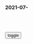 ### 2021-07-　

```note
```

<table id="tbc" style="white-space: pre-wrap">
</table>
<button onclick="toggleb()">toggle</button>
<pre id="prr" style="display: none">
<!-- 🍅<br>　<hr>🍑 -->

五岳散r：所有王朝bk时的共同特点
https://m.aisixiang.com/data/28500.html

　　如果深入研究太平天国的话，就会知道其荒唐已经到了极点。所谓的“天朝田亩制度”从来就没有真正实现过，所到之处焚书坑儒不算，还把治下的人民分成男女两营，如果发现有苟合之事，立刻会招致灭顶之灾。与此同时，那些王爷之类的高官则纷纷大建王府，建设自己的小后宫。

有b在”这句话就是支撑所有tz者最厉害的春药，让他误以为自己的位子是很稳固的。

　　一次又一次的成功，让他们认为这些东西根本没什么了不起，只要是采取强硬的措施，没有人能扛得住专业的大j。当初皇帝拨内帑200万两、赠“遏必隆”宝刀于赛尚阿之时，估计也是这么想的。

　　这就是所有王朝bk时的特点，在那之前已经有过多少次不成功的事例，而种种东西都在老bx的心里埋藏着。

　　陈胜吴广qy不过是因为戍边失期，而李自成是因为裁撤役卒而下岗。微风起于萍末之时，仿佛说着“有b在、有b在，那是谁的b？

艾公谈马基雅维利大师
https://www.bilibili.com/video/av839132291/

马基雅维利认为，要使意大利获得统一和强大不受外d的蔑视必须致力于战战争，必须真正掌握军事实力，必须要有一支属于自己的gmj。

　他十分重视j队的训练，教育，强调gmj必须要ag和训练有素，在训练中要突出队列和组织纪律观念的培养。

洗脑高手墨索里尼：靠的是反智主义宣传
https://new.qq.com/omn/20210104/20210104A0H7RX00.html

这位39岁的总编此前接到了国王副官的电话，告诉他国王已经任命他为意大利首相，他此去罗马是要接管zf了。

这位报纸总编就是墨索里尼。

1915年5月，在ag主义狂潮的裹挟下，意大利zf终于宣布参战了，墨索里尼纵情欢呼“这一光荣的、具有决定意义的胜利。

他公开表示，参战是意大利成为一个大g所必须接受的洗礼。

法西斯原本是指捆在一起的一束棒子，中间插一把斧头，是古罗马执法g吏的q力标志。

法西斯d宣扬mz主义和ag主义，宣扬为实现sh平等而奋斗，这些理念都得到了底层劳动者和退伍士b的认可，纷纷入d。

墨索里尼是干媒体的，关于宣传他有深入的研究。墨索里尼发现：qz是很容易上当受骗、并愿意受人支配的，这帮“家伙们”（墨索里尼喜欢这样称呼qz）对不平等和纪律并不反感，qz认为自己无法作主，于是就乐意受命于人，不必讨论和辩论。

墨索里尼总结宣传工作的经验是：“不必使qz知情，只需使他们相信，使他们就范。”

因此，墨索里尼的法西斯d的口号就是“信仰、服从、战斗

法西斯主义是什么呢？墨索里尼私下里说，“法西斯主义就是q力主义。

但在对群众宣传时则根据qz需要的口味去说，基本都是强调公平之类的，而贯穿始终的主旋律则是意大利人无比伟大的mz沙文主义。

服从谁呢？服从救世主——法西斯d的伟大l袖墨索里尼。

如何战斗呢？l袖指向哪里就冲向哪里。“信仰、服从、战斗”，其实就是要qz盲信盲从，听其指挥。

墨索里尼写文章非常快，二十分钟的时间就能写完一篇社论，而且从来不用修改。

他的文章没有真实可言、没有理性可言、没有事件的过程、没有缜密的逻辑推理，只有不容置疑的结论和煽情。

墨索里尼还特别善于用标题煽情

例如，意大利zf与法国zf进行一战后瓜分利益的谈判，墨索里尼对本gzf认可的条款不满，他的煽情的社论的题目就是“不幸”，一下子抓住了ag者的心，ag者们为了避免“不幸”，纷纷上j游x抗yzf。

再比如，他攻击某个对手，断章取义掐头去尾地引出了这个对手的言论，然后把文章的题目写成“蜗牛先生×××的惊人言语”。

mz一看题目就先有惊人的反应了，群情激奋。

蜗牛先生有口难辩，越辩越辩不清楚，大多数qz根本不会去看蜗牛先生的原文，即使去看，已经形成的心理定势也改不过来了。

墨索里尼知道年轻人对血性崇拜，故意宣扬“在近代史上，没有一个d一种运动能比得上法西斯，没有一种理想能及得上法西斯，因为它是年轻人的血所供奉的。

墨索里尼为了让qz盲信盲从，极力贬斥mz，鼓吹g命救g论。

他说：“欧洲再要向m治的方向走，会愈走愈糟，只有g命可以救g。

少数贤明的人才能治g”——少数贤明的人当然就是指他自己。

墨索里尼形容自由是一具腐烂的尸体，文明与个人的自由两不相容，“个人只有在服从gj利益的前提下才能存在，随着文明不断发展，越来越复杂，个人自由也必须日益受到限制。

墨索里尼说，“只有知识份子才要自由，普通老bx并不要求自由，他们觉得自由太多会影响sh的安定团结。

1945年4月28日，墨索里尼被他认为可以靠宣传愚弄的“家伙们”rm——推翻并抓获，当即处死，他和他的情妇以及几个心腹的尸体被倒挂在米兰的中心广场上，任由“家伙们”唾骂。

第39集墨索里尼的mz复x梦
https://www.bilibili.com/video/av23140063

为了夺取zq墨索里尼把邪恶的法西斯d，达八成代表全mz利益的zd，争取各方面的支持。他花言巧语，不断许诺。他想工人许诺将给他们工厂。向农m许诺，将平均分配土地。像j队许诺将增加j费，扩充陆海空三j。向资本家许诺，将对外扩张，夺取广大殖m地，武力开拓海外市场。

随后墨索里尼开始在zf和j队内大量安插自己的亲信，由于墨索里尼性格浮夸，好大喜功和不学无术，他的亲信也大多是些靠溜须拍马的幸进之辈，对gm经济发展和现代j队建设可说是一窍不通。

但这些精于q术的无能之辈深知墨索里尼重视形式和喜好阅b。于是他们很快排挤掉了意大利zf和j队中，为数不多的经济和j事专家。所以糟糕的意大利经济，在墨索里尼上台以后并没有得到多少改观以之臣他的j事野心。

而本来就战力低下的意大利j队，更是在频繁的阅b式和大量的相应队列训练中浪费了大量的时间和资源，战斗力进一步下滑。墨索里尼本人也多少认识到了这一问题，但d裁zz必须任人唯亲的局限性，让他无法任用专业人才来解决这些问题。

bili_1861689　
　墨大d的大g梦

杰西的第十三个门t
　在墨索里尼l导下，意大利人实现了w大mz复x

英g是墨索里尼执行“罗马帝g复x计划”的最大的障碍
http://tv.cctv.com/2020/05/14/VIDEq4qnmaht5T4CjSs812XO200514.shtml

那一年，墨索里尼在意大l打h除e
https://user.guancha.cn/main/content?id=167160

强化学思践悟 自觉坚持和运用马克思主义立场观点方法
http://www.audit.gov.cn/n6/n1558/c144756/content.html

有人认为《gcd宣言》发表已经170多年了，世界形势发生了翻天覆地的巨大变化，时过境迁了等等。这些持论者对马克思主义的认识和理解是“似是而非”的、“断章取义”的，违背了马克思主义唯物辩证法的认识论和实践论，也违背了唯物史观指出的社会历史发展规律和分析方法，是根本错误的。

马恩全集第八卷
http://cpc.people.com.cn/GB/10865885.html

　　把整个问题都归之于篡位者路易·波拿巴和他的d羽的阴谋，因而也就有意无意地夸大了篡位者的个人作用。同唯心主义的解释相反，马克思认为波拿巴的z变是事件的以前进程的必然结果。
　他认为这次z变是执z的资产j级在g和g时期的一系列反g命活动的合乎逻辑的结果，是经常进攻rm的m主q利，不断侵犯g命成果的合乎逻辑的结果。这次z变是资产j级的反g命性的发展的合乎规律的结果，是慑于“红色怪影”而向波拿巴派阴谋家节节让步的资产j级zd的怯懦而动摇的z策遭到破产的合乎规律的结果。
　马克思指出，和十八世纪末叶的g命相反，十九世纪中叶法国资产j级g命是走“下坡路”的，g命的l导q落入了愈来愈右的zd手中。“二月g命的最后街垒还没有拆除，第一个g命zq还没有建立，g命就已经这样开起倒车来了。

第二g和g的x法就是一个明显的例子，马克思说得好，这个x法的每一节“本身都包含有自己的对立面，包含有自己的上院和下院：在一般词句中标榜自y，在附带条件中废除自y

用威·李卜克内西的话来说，马克思的这一著作“把塔西佗的严肃的忿怒、尤维纳利斯的尖刻的讽刺和但丁的神圣的怒火综合在一起了”。（“回忆马克思恩格斯

<!-- 🍅<br>　<hr>🍑 -->
</pre>

<script src="https://cdn.jsdelivr.net/npm/jquery@3.5.1/dist/jquery.min.js"></script>

<link rel="stylesheet" href="https://cdn.jsdelivr.net/gh/fancyapps/fancybox@3.5.7/dist/jquery.fancybox.min.css" />
<script src="https://cdn.jsdelivr.net/gh/fancyapps/fancybox@3.5.7/dist/jquery.fancybox.min.js"></script>

<script type="text/javascript">

setTimeout(function(){
  tbc.innerHTML = parseURL(prr.innerHTML);
},0);

var __urlRegex = /(\b(https?|ftp|file):\/\/[-A-Z0-9+&@#\/%?=~_|!:,.;]*[-A-Z0-9+&@#\/%=~_|])/ig;
var __imgRegex = /\.(?:jpe?g|gif|png)$/i;

function parseURL($string){

    var exp = __urlRegex;
    return $string.replace(exp,function(match){
            __imgRegex.lastIndex=0;
            if(__imgRegex.test(match)){
                return '<a data-fancybox="gallery" href="' + match.replace("/p=700", "")
                 + '"><img src="' + match.replace("/p=700", "")+'" width="64"></a>';
            }
            else{
                return '<a href="' + match + '" target="_blank">' + match + '</a>';
            }
        }
    );
}

function toggleb() {
  var x = document.getElementById("prr");
  if (x.style.display === "none") {
    x.style.display = "";
  } else {
    x.style.display = "none";
  }
}

</script>
